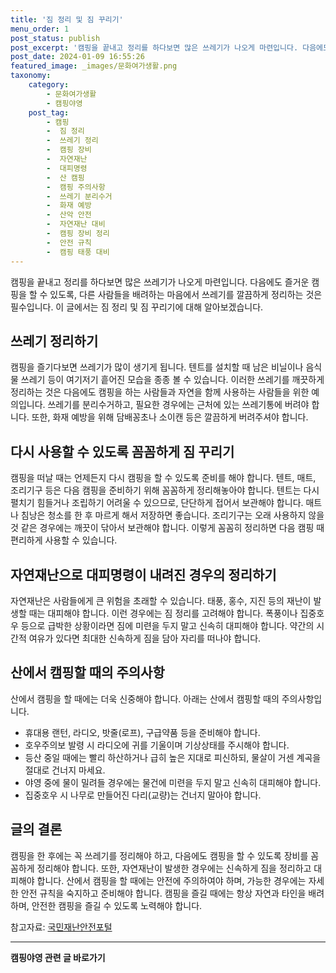 ```yaml
---
title: '짐 정리 및 짐 꾸리기'
menu_order: 1
post_status: publish
post_excerpt: '캠핑을 끝내고 정리를 하다보면 많은 쓰레기가 나오게 마련입니다. 다음에도 즐거운 캠핑을 할 수 있도록, 다른 사람들을 배려하는 마음에서 쓰레기를 깔끔하게 정리하는 것은 필수입니다. 이 글에서는 짐 정리 및 짐 꾸리기에 대해 알아보겠습니다.'
post_date: 2024-01-09 16:55:26
featured_image: _images/문화여가생활.png
taxonomy:
    category:
        - 문화여가생활
        - 캠핑야영
    post_tag:
        - 캠핑
        -  짐 정리
        -  쓰레기 정리
        -  캠핑 장비
        -  자연재난
        -  대피명령
        -  산 캠핑
        -  캠핑 주의사항
        -  쓰레기 분리수거
        -  화재 예방
        -  산악 안전
        -  자연재난 대비
        -  캠핑 장비 정리
        -  안전 규칙
        -  캠핑 태풍 대비
---
```




캠핑을 끝내고 정리를 하다보면 많은 쓰레기가 나오게 마련입니다. 다음에도 즐거운 캠핑을 할 수 있도록, 다른 사람들을 배려하는 마음에서 쓰레기를 깔끔하게 정리하는 것은 필수입니다. 이 글에서는 짐 정리 및 짐 꾸리기에 대해 알아보겠습니다.

## 쓰레기 정리하기

캠핑을 즐기다보면 쓰레기가 많이 생기게 됩니다. 텐트를 설치할 때 남은 비닐이나 음식물 쓰레기 등이 여기저기 흩어진 모습을 종종 볼 수 있습니다. 이러한 쓰레기를 깨끗하게 정리하는 것은 다음에도 캠핑을 하는 사람들과 자연을 함께 사용하는 사람들을 위한 예의입니다. 쓰레기를 분리수거하고, 필요한 경우에는 근처에 있는 쓰레기통에 버려야 합니다. 또한, 화재 예방을 위해 담배꽁초나 소이캔 등은 깔끔하게 버려주셔야 합니다.

## 다시 사용할 수 있도록 꼼꼼하게 짐 꾸리기

캠핑을 떠날 때는 언제든지 다시 캠핑을 할 수 있도록 준비를 해야 합니다. 텐트, 매트, 조리기구 등은 다음 캠핑을 준비하기 위해 꼼꼼하게 정리해놓아야 합니다. 텐트는 다시 펼치기 힘들거나 조립하기 어려울 수 있으므로, 단단하게 접어서 보관해야 합니다. 매트나 침낭은 청소를 한 후 마르게 해서 저장하면 좋습니다. 조리기구는 오래 사용하지 않을 것 같은 경우에는 깨끗이 닦아서 보관해야 합니다. 이렇게 꼼꼼히 정리하면 다음 캠핑 때 편리하게 사용할 수 있습니다.

## 자연재난으로 대피명령이 내려진 경우의 정리하기

자연재난은 사람들에게 큰 위험을 초래할 수 있습니다. 태풍, 홍수, 지진 등의 재난이 발생할 때는 대피해야 합니다. 이런 경우에는 짐 정리를 고려해야 합니다. 폭풍이나 집중호우 등으로 급박한 상황이라면 짐에 미련을 두지 말고 신속히 대피해야 합니다. 약간의 시간적 여유가 있다면 최대한 신속하게 짐을 담아 자리를 떠나야 합니다.

## 산에서 캠핑할 때의 주의사항

산에서 캠핑을 할 때에는 더욱 신중해야 합니다. 아래는 산에서 캠핑할 때의 주의사항입니다.

- 휴대용 랜턴, 라디오, 밧줄(로프), 구급약품 등을 준비해야 합니다.
- 호우주의보 발령 시 라디오에 귀를 기울이며 기상상태를 주시해야 합니다.
- 등산 중일 때에는 빨리 하산하거나 급히 높은 지대로 피신하되, 물살이 거센 계곡을 절대로 건너지 마세요.
- 야영 중에 물이 밀려들 경우에는 물건에 미련을 두지 말고 신속히 대피해야 합니다.
- 집중호우 시 나무로 만들어진 다리(교량)는 건너지 말아야 합니다.

## 글의 결론

캠핑을 한 후에는 꼭 쓰레기를 정리해야 하고, 다음에도 캠핑을 할 수 있도록 장비를 꼼꼼하게 정리해야 합니다. 또한, 자연재난이 발생한 경우에는 신속하게 짐을 정리하고 대피해야 합니다. 산에서 캠핑을 할 때에는 안전에 주의하여야 하며, 가능한 경우에는 자세한 안전 규칙을 숙지하고 준비해야 합니다. 캠핑을 즐길 때에는 항상 자연과 타인을 배려하며, 안전한 캠핑을 즐길 수 있도록 노력해야 합니다.

참고자료: [국민재난안전포털](www.safekorea.go.kr)
<!-- wp:separator -->
<hr class="wp-block-separator has-alpha-channel-opacity"/>
<!-- /wp:separator -->

<!-- wp:group {"backgroundColor":"base","layout":{"type":"constrained"}} -->
<div class="wp-block-group has-base-background-color has-background"><!-- wp:paragraph {"align":"center","fontSize":"medium"} -->
<p class="has-text-align-center has-large-font-size"><strong>캠핑야영 관련 글 바로가기</strong></p>
<!-- /wp:paragraph -->


<!-- wp:latest-posts
{"categories":[{"id":16146,"count":19,"description":"","link":"https://uknowlaw.com/category/%ec%ba%a0%ed%95%91%ec%95%bc%ec%98%81/","name":"캠핑야영","slug":"캠핑야영","taxonomy":"category","parent":0,"meta":[],"_links":{"self":[{"href":"https://uknowlaw.com/wp-json/wp/v2/categories/16146"}],"collection":[{"href":"https://uknowlaw.com/wp-json/wp/v2/categories"}],"about":[{"href":"https://uknowlaw.com/wp-json/wp/v2/taxonomies/category"}],"wp:post_type":[{"href":"https://uknowlaw.com/wp-json/wp/v2/posts?categories=16146"}],"curies":[{"name":"wp","href":"https://api.w.org/{rel}","templated":true}]}}],"postsToShow":100,"excerptLength":28,"postLayout":"grid","columns":2,"featuredImageAlign":"left","featuredImageSizeSlug":"large","fontSize":"small"} /--></div>
<!-- /wp:group -->